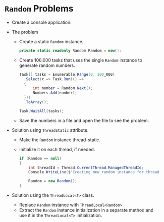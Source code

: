 # `Random` Problems

- Create a console application.

- The problem

  - Create a static `Random` instance.

    ```csharp
    private static readonly Random Random = new();
    ```

  - Create 100.000 tasks that uses the single `Random` instance to generate random numbers.

    ```csharp
    Task[] tasks = Enumerable.Range(0, 100_000)
      .Select(x => Task.Run(() =>
      {
          int number = Random.Next();
          Numbers.Add(number);
      }))
      .ToArray();

    Task.WaitAll(tasks);
    ```
  
  - Save the numbers in a file and open the file to see the problem.

- Solution using `ThreadStatic` attribute.

  - Make the `Random` instance thread-static.

  - Initialize it on each thread, if needed.

    ```csharp
    if (Random == null)
    {
        int threadId = Thread.CurrentThread.ManagedThreadId;
        Console.WriteLine($"Creating new random instance for thread {threadId}...");
    
        Random = new Random();
    }
    ```

- Solution using the `ThreadLocal<T>` class.

  - Replace `Random` instance with `ThreadLocal<Random>`
  - Extract the `Random` instance initialization in a separate method and use it in the `ThreadLocal<T>` initialization.
